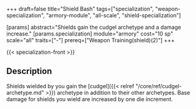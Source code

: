 +++
draft=false
title="Shield Bash"
tags=["specialization", "weapon-specialization", "armory-module", "all-scale", "shield-specialization"]

[params]
  abstract="Shields gain the cudgel archetype and a damage increase."
  [params.specialization]
    module="armory"
    cost="10 sp"
    scale="all"
    traits=["-"]
    prereq=["Weapon Training(shield)(2)"]
+++

{{< specialization-front >}}

## Description

Shields wielded by you gain the 
[cudgel]({{< relref "/core/ref/cudgel-archetype.md" >}}) archetype in addition to
their other archetypes. Base damage for shields you wield are increased by one
die increment.

